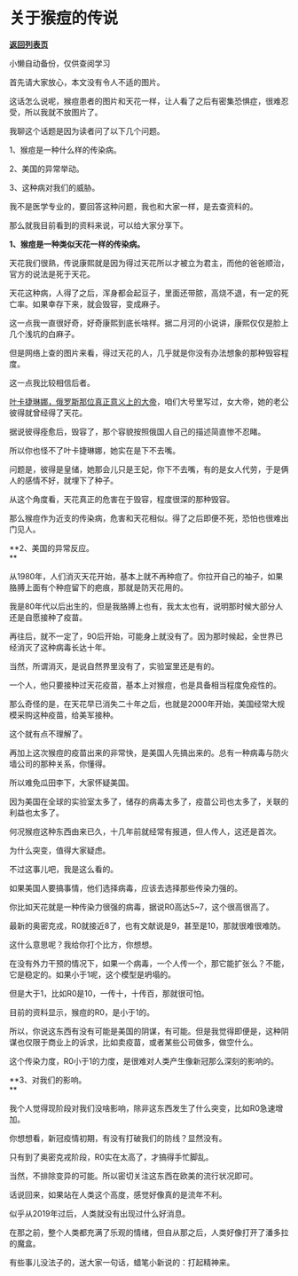 # 关于猴痘的传说

[**返回列表页**](/gzh/记忆承载3)

小懒自动备份，仅供查阅学习

首先请大家放心，本文没有令人不适的图片。  

  

这话怎么说呢，猴痘患者的图片和天花一样，让人看了之后有密集恐惧症，很难忍受，所以我就不放图片了。  

  

我聊这个话题是因为读者问了以下几个问题。

  

1、猴痘是一种什么样的传染病。

2、美国的异常举动。

3、这种病对我们的威胁。

  

我不是医学专业的，要回答这种问题，我也和大家一样，是去查资料的。  

  

那么就我目前看到的资料来说，可以给大家分享下。  

  

 **1、猴痘是一种类似天花一样的传染病。**

  

天花我们很熟，传说康熙就是因为得过天花所以才被立为君主，而他的爸爸顺治，官方的说法是死于天花。

  

天花这种病，人得了之后，浑身都会起豆子，里面还带脓，高烧不退，有一定的死亡率。如果幸存下来，就会毁容，变成麻子。  

  

这一点我一直很好奇，好奇康熙到底长啥样。据二月河的小说讲，康熙仅仅是脸上几个浅坑的白麻子。  

  

但是网络上查的图片来看，得过天花的人，几乎就是你没有办法想象的那种毁容程度。  

  

这一点我比较相信后者。  

  

[叶卡捷琳娜，俄罗斯那位真正意义上的大帝](https://mp.weixin.qq.com/s?__biz=MzU0MjYwNDU2Mw==&mid=2247504484&idx=1&sn=261fff0d5f5672605ba54564c08aab04&chksm=fb1abe18cc6d370e6044dfdf5dd206f9f1160e699f393d75eb5568aeedff5de9efd699febb88&token=1957549747&lang=zh_CN&scene=21#wechat_redirect)，咱们大号里写过，女大帝，她的老公彼得就曾经得了天花。

  

据说彼得痊愈后，毁容了，那个容貌按照俄国人自己的描述简直惨不忍睹。  

  

所以你也怪不了叶卡捷琳娜，她实在是下不去嘴。

  

问题是，彼得是皇储，她那会儿只是王妃，你下不去嘴，有的是女人代劳，于是俩人的感情不好，就埋下了种子。

  

从这个角度看，天花真正的危害在于毁容，程度很深的那种毁容。  

  

那么猴痘作为近支的传染病，危害和天花相似。得了之后即便不死，恐怕也很难出门见人。  

  

 **2、美国的异常反应。  
**

  

从1980年，人们消灭天花开始，基本上就不再种痘了。你拉开自己的袖子，如果胳膊上面有个种痘留下的疤痕，那就是防天花用的。  

  

我是80年代以后出生的，但是我胳膊上也有，我太太也有，说明那时候大部分人还是自愿接种了疫苗。  

  

再往后，就不一定了，90后开始，可能身上就没有了。因为那时候起，全世界已经消灭了这种病毒长达十年。

  

当然，所谓消灭，是说自然界里没有了，实验室里还是有的。  

  

一个人，他只要接种过天花疫苗，基本上对猴痘，也是具备相当程度免疫性的。

  

那么奇怪的是，在天花早已消失二十年之后，也就是2000年开始，美国经常大规模采购这种疫苗，给美军接种。  

  

这个就有点不理解了。  

  

再加上这次猴痘的疫苗出来的非常快，是美国人先搞出来的。总有一种病毒与防火墙公司的那种关系，你懂得。  

  

所以难免瓜田李下，大家怀疑美国。  

  

因为美国在全球的实验室太多了，储存的病毒太多了，疫苗公司也太多了，关联的利益也太多了。  

  

何况猴痘这种东西由来已久，十几年前就经常有报道，但人传人，这还是首次。

  

为什么突变，值得大家疑虑。  

  

不过这事儿吧，我是这么看的。

  

如果美国人要搞事情，他们选择病毒，应该去选择那些传染力强的。  

  

你比如天花就是一种传染力很强的病毒，据说R0高达5~7，这个很高很高了。

  

最新的奥密克戎，R0就接近8了，也有文献说是9，甚至是10，那就很难很难防。

  

这什么意思呢？我给你打个比方，你想想。

  

在没有外力干预的情况下，如果一个病毒，一个人传一个，那它能扩张么？不能，它是稳定的。如果小于1呢，这个模型是坍塌的。

  

但是大于1，比如R0是10，一传十，十传百，那就很可怕。

  

目前的资料显示，猴痘的R0，是小于1的。  

  

所以，你说这东西有没有可能是美国的阴谋，有可能。但是我觉得即便是，这种阴谋也仅限于商业上的诉求，比如卖疫苗，或者某些公司做多，做空什么。  

  

这个传染力度，R0小于1的力度，是很难对人类产生像新冠那么深刻的影响的。  

  

 **3、对我们的影响。  
**

  

我个人觉得现阶段对我们没啥影响，除非这东西发生了什么突变，比如R0急速增加。  

  

你想想看，新冠疫情初期，有没有打破我们的防线？显然没有。  

  

只有到了奥密克戎阶段，R0实在太高了，才搞得手忙脚乱。

  

当然，不排除变异的可能。所以密切关注这东西在欧美的流行状况即可。

  

话说回来，如果站在人类这个高度，感觉好像真的是流年不利。  

  

似乎从2019年过后，人类就没有出现过什么好消息。  

  

在那之前，整个人类都充满了乐观的情绪，但自从那之后，人类好像打开了潘多拉的魔盒。  

  

有些事儿没法子的，送大家一句话，蜡笔小新说的：打起精神来。

